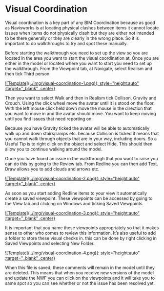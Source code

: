 # Visual Coordination

Visual coordination is a key part of any BIM Coordination because as good as Navisworks is at locating physical clashes between items it cannot locate issues when items do not physically clash but they are either not intended to be there generally or they are clearly in the wrong place. So it is important to do walkthroughs to try and spot these manually.

Before starting the walkthrough you need to set up the view so you are located in the area you want to start the visual coordination at. Once you are either in the model or located where you want to start you need to set up the walkthrough. From the Viewpoint tab, at Navigate, select Realism and then tick Third person

<a href="../.././img/visual-coordination-1.png" target="_blank">
    ![Template](../img/visual-coordination-1.png){: style="height:auto" :target="_blank" .center}
</a>

Then you want to select Walk and then in Realism tick Collison, Gravity and Crouch. Using the click wheel move the avatar until it is stood on the floor. With the left mouse click held down move the mouse in the direction that you want to move in and the avatar should move. You want to keep moving until you find issues that need reporting on. 

Because you have Gravity ticked the avatar will be able to automatically walk up and down stairs/ramps etc. because Collision is ticked it means that you cannot walk through objects that are in your way, including doors. So a Useful Tip is to right click on the object and select Hide. This should then allow you to continue walking around the model. 

Once you have found an issue in the walkthrough that you want to raise you can do this by going to the Review tab. From Redline you can then add Text. Draw allows you to add clouds and arrows etc. 

<a href="../.././img/visual-coordination-2.png" target="_blank">
    ![Template](../img/visual-coordination-2.png){: style="height:auto" :target="_blank" .center}
</a>

As soon as you start adding Redline items to your view it automatically create a saved viewpoint. These viewpoints can be accessed by going to the View tab and clicking on Windows and ticking Saved Viewpoints. 

<a href="../.././img/visual-coordination-3.png" target="_blank">
    ![Template](../img/visual-coordination-3.png){: style="height:auto" :target="_blank" .center}
</a>

It is important that you name these viewpoints appropriately so that it makes sense to other who comes to review this information. It’s also useful to add a folder to store these visual checks in. this can be done by right clicking in Saved Viewpoints and selecting New Folder.

<a href="../.././img/visual-coordination-4.png" target="_blank">
    ![Template](../img/visual-coordination-4.png){: style="height:auto" :target="_blank" .center}
</a>

When this file is saved, these comments will remain in the model until they are deleted. This means that when you receive new versions of the model and update the NWF you can click on the viewpoints and it will take you to same spot so you can see whether or not the issue has been resolved yet. 

<br>
<br>
<br>
<br>
